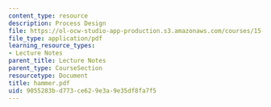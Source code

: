 ```yaml
---
content_type: resource
description: Process Design
file: https://ol-ocw-studio-app-production.s3.amazonaws.com/courses/15-769-operations-strategy-spring-2003/9055283bd773ce629e3a9e35df8fa7f5_hammer.pdf
file_type: application/pdf
learning_resource_types:
- Lecture Notes
parent_title: Lecture Notes
parent_type: CourseSection
resourcetype: Document
title: hammer.pdf
uid: 9055283b-d773-ce62-9e3a-9e35df8fa7f5
---
```

